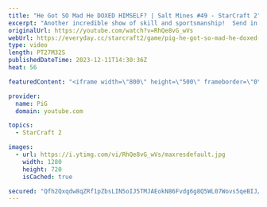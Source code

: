 ```yaml
---
title: "He Got SO Mad He DOXED HIMSELF? | Salt Mines #49 - StarCraft 2"
excerpt: "Another incredible show of skill and sportsmanship!  Send in your funniest, saltiest replays to RateMyStarCraft@gmail.com with “Salt Mines” in the title + in the body of the email add your IGN & Rank & Why you think your opponent got salty.   Binge the Salt Mines playlist: https://youtube.com/playlist?list=PLFUDU8AOevUePkIO6d3vLr0SSVKeZBdsZ"
originalUrl: https://youtube.com/watch?v=RhQe8vG_wVs
webUrl: https://everyday.cc/starcraft2/game/pig-he-got-so-mad-he-doxed-himself-salt-mines-49-starcraft-2/
type: video
length: PT27M32S
publishedDateTime: 2023-12-11T14:30:36Z
heat: 56

featuredContent: "<iframe width=\"800\" height=\"500\" frameborder=\"0\" src=\"https://www.youtube.com/embed/RhQe8vG_wVs\" allow=\"accelerometer; autoplay; encrypted-media; gyroscope; picture-in-picture\" allowfullscreen></iframe>"

provider:
  name: PiG
  domain: youtube.com

topics:
  - StarCraft 2

images:
  - url: https://i.ytimg.com/vi/RhQe8vG_wVs/maxresdefault.jpg
    width: 1280
    height: 720
    isCached: true

secured: "Qfh2Qxqdw8qZRf1pZbsLIN5oIJ5TMJAEokN86Fvdg6g8Q5WL07Wovs5qeBIJ/6Bun5QcNlvMAnOohY0b1HPEYe8itNeNOlPt+FIVtgMAbxKerfriD1N2DsjMEaR6jWjZagzjX0N6SIL5CPFi72vJydUh3Pf2typAPvMUGrKReQSRXmBFM8IAmyGDCXBCb1JQF5HVDlbPZck/bZopPuQn4/r7TG7tSnd/wDH+Jx8/6tDb0iskISB+zgS+Vij7Ccj6+HQ6SlpOeJDDtCWQl14Ramo3EFm+PMJGEMQEChU3PAtGeCscvTM43VGQ1NQXu7DvPhn0wcabNjwdArgtNtlXlG6NoGLTVJnQhJANtV9eqVM9wSf3MPDHsYWfzgClr+JMyXTku8Gb235e4K5dUL9q3jFETydxLdgxkeDiDOq38/Q=;AR7ttLtEp2iu7OI69hLw9A=="
---
```


